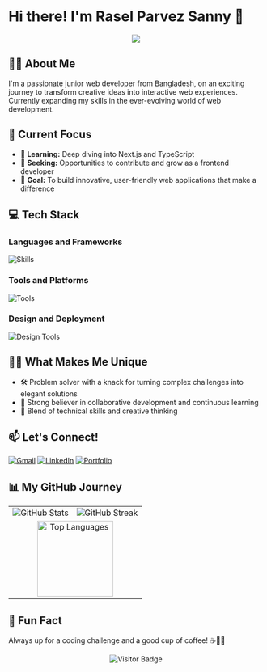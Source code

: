 # Hi there! I'm Rasel Parvez Sanny 👋

<p align="center">
  <img src="https://readme-typing-svg.herokuapp.com/?font=Righteous&size=35&center=true&vCenter=true&width=500&height=70&duration=4000&lines=Welcome+to+my+Digital+Space!;Frontend+Developer+in+Progress;Learning+and+Growing+Every+Day" />
</p>

## 👨‍🎓 About Me

I'm a passionate junior web developer from Bangladesh, on an exciting journey to transform creative ideas into interactive web experiences. Currently expanding my skills in the ever-evolving world of web development.

## 🔭 Current Focus

- 🌱 **Learning:** Deep diving into Next.js and TypeScript
- 💼 **Seeking:** Opportunities to contribute and grow as a frontend developer
- 🎯 **Goal:** To build innovative, user-friendly web applications that make a difference

## 💻 Tech Stack

### Languages and Frameworks
![Skills](https://skillicons.dev/icons?i=javascript,typescript,nodejs,react,nextjs,html,css)

### Tools and Platforms
![Tools](https://skillicons.dev/icons?i=vite,express,mongodb,firebase,git,github)

### Design and Deployment
![Design Tools](https://skillicons.dev/icons?i=tailwind,figma,vercel,netlify)

## 🦸‍♂️ What Makes Me Unique

- 🛠️ Problem solver with a knack for turning complex challenges into elegant solutions
- 🤝 Strong believer in collaborative development and continuous learning
- 🎨 Blend of technical skills and creative thinking

## 📫 Let's Connect!

[![Gmail](https://img.shields.io/badge/Gmail-333333?style=for-the-badge&logo=gmail&logoColor=red)](mailto:raselparvezsanny@gmail.com)
[![LinkedIn](https://img.shields.io/badge/LinkedIn-0077B5?style=for-the-badge&logo=linkedin&logoColor=white)](https://www.linkedin.com/in/im-sanny)
[![Portfolio](https://img.shields.io/badge/Portfolio-FF5722?style=for-the-badge&logo=todoist&logoColor=white)](https://imsanny.vercel.app)

## 📊 My GitHub Journey

<div align="center">
  <table>
    <tr>
      <td><img src="https://github-readme-stats.vercel.app/api?username=im-sanny&show_icons=true&locale=en&theme=tokyonight" alt="GitHub Stats" /></td>
      <td><img src="https://github-readme-streak-stats.herokuapp.com/?user=im-sanny&&theme=tokyonight" alt="GitHub Streak" /></td>
    </tr>
    <tr>
      <td colspan="2" align="center">
        <img src="https://github-readme-stats.vercel.app/api/top-langs?username=im-sanny&show_icons=true&locale=en&layout=compact&theme=tokyonight" alt="Top Languages" height="150px"/>
      </td>
    </tr>
  </table>
</div>

## 🌟 Fun Fact

Always up for a coding challenge and a good cup of coffee! ☕👨‍💻

<p align="center">
  <img src="https://visitor-badge.laobi.icu/badge?page_id=im-sanny.im-sanny" alt="Visitor Badge" />
</p>


